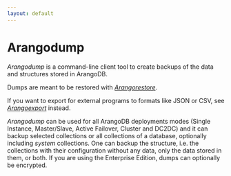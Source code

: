 ```yaml
---
layout: default
---
```

Arangodump
==========

_Arangodump_ is a command-line client tool to create backups of the data and
structures stored in ArangoDB.

Dumps are meant to be restored with [_Arangorestore_](programs-arangorestore.html).

If you want to export for external programs to formats like JSON or CSV, see
[_Arangoexport_](programs-arangoexport.html) instead.

_Arangodump_ can be used for all ArangoDB deployments modes (Single Instance, 
Master/Slave, Active Failover, Cluster and DC2DC) and it can backup selected collections
or all collections of a database, optionally including _system_ collections. One
can backup the structure, i.e. the collections with their configuration without
any data, only the data stored in them, or both. If you are using the Enterprise
Edition, dumps can optionally be encrypted.
